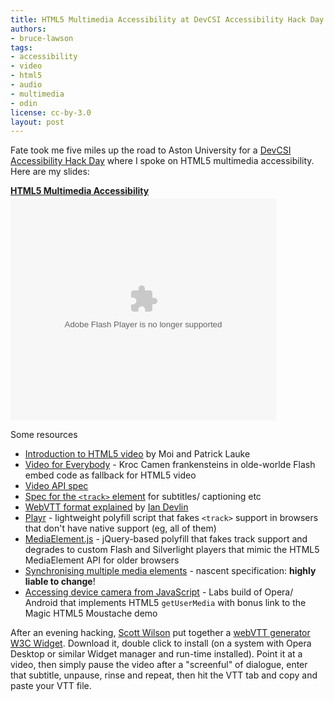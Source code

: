 ```yaml
---
title: HTML5 Multimedia Accessibility at DevCSI Accessibility Hack Day
authors:
- bruce-lawson
tags:
- accessibility
- video
- html5
- audio
- multimedia
- odin
license: cc-by-3.0
layout: post
---
```

Fate took me five miles up the road to Aston University for a <a href="http://www.ukoln.ac.uk/events/devcsi/accessibility_hackdays/">DevCSI Accessibility Hack Day</a> where I spoke on HTML5 multimedia accessibility. Here are my slides:


<div style="width:425px" id="__ss_8377263"><strong style="display:block;margin:12px 0 4px"><a href="http://www.slideshare.net/brucelawson/html5-multimedia-accessibility" title="HTML5 Multimedia Accessibility">HTML5 Multimedia Accessibility</a></strong><object id="__sse8377263" width="425" height="355"><param name="movie" value="http://static.slidesharecdn.com/swf/ssplayer2.swf?doc=multimedia-a11y-110621092151-phpapp02&amp;stripped_title=html5-multimedia-accessibility&amp;userName=brucelawson" /><param name="allowFullScreen" value="true" /><param name="allowScriptAccess" value="never" /><embed name="__sse8377263" src="http://static.slidesharecdn.com/swf/ssplayer2.swf?doc=multimedia-a11y-110621092151-phpapp02&amp;stripped_title=html5-multimedia-accessibility&amp;userName=brucelawson" type="application/x-shockwave-flash" allowfullscreen="true" width="425" height="355" allowscriptaccess="never" /></object></div>

Some resources

<ul>
<li><a href="http://dev.opera.com/articles/view/introduction-html5-video/">Introduction to HTML5 video</a> by Moi and Patrick Lauke</li>
<li><a href="http://camendesign.com/code/video_for_everybody">Video for Everybody</a> - Kroc Camen frankensteins in olde-worlde Flash embed code as fallback for HTML5 video</li>
<li><a href="http://www.w3.org/TR/html5/video.html#media-elements">Video API spec</a></li>
<li><a href="http://www.whatwg.org/specs/web-apps/current-work/multipage/video.html#the-track-element">Spec for the <code>&lt;track&gt;</code> element</a> for subtitles/ captioning etc</li>
<li><a href="http://www.iandevlin.com/blog/2011/05/html5/webvtt-and-video-subtitles">WebVTT format explained</a> by <a href="http://twitter.com/iandevlin">Ian Devlin</a></li>
<li><a href="http://www.delphiki.com/html5/playr/">Playr</a> - lightweight polyfill script that fakes <code>&lt;track&gt;</code> support in browsers that don&#39;t have native support (eg, all of them)</li>
<li><a href="http://mediaelementjs.com/">MediaElement.js</a> - jQuery-based polyfill that fakes track support and degrades to custom Flash and Silverlight players that mimic the HTML5 MediaElement API for older browsers</li>
<li><a href="http://www.whatwg.org/specs/web-apps/current-work/multipage/video.html#synchronising-multiple-media-elements">Synchronising multiple media elements</a> - nascent specification: <strong>highly liable to change</strong>!</li>
<li><a href="http://my.opera.com/core/blog/2011/03/23/webcam-orientation-preview">Accessing device camera from JavaScript</a> - Labs build of Opera/ Android that implements HTML5 <code>getUserMedia</code> with bonus link to the Magic HTML5 Moustache demo</li>
</ul>

<p>After an evening hacking, <a href="http://twitter.com/scottbw">Scott Wilson</a> put together a <a href="http://dl.dropbox.com/u/4504633/vtt.wgt">webVTT generator W3C Widget</a>. Download it, double click to install (on a system with Opera Desktop or similar Widget manager and run-time installed). Point it at a video, then simply pause the video after a &quot;screenful&quot; of dialogue, enter that subtitle, unpause, rinse and repeat, then hit the VTT tab and copy and paste your VTT file.</p>

